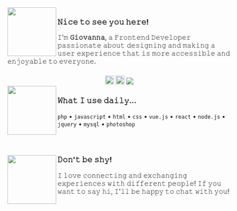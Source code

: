 <img align="left" height="110" src="https://media3.giphy.com/media/h4NBOrvSfrofTzF7Vz/giphy.webp?cid=ecf05e47l4ccef6cbx9g83wvg7v5mk2inmyvp9sftiouifmg&ep=v1_stickers_search&rid=giphy.webp&ct=s">

### 𝙽𝚒𝚌𝚎 𝚝𝚘 𝚜𝚎𝚎 𝚢𝚘𝚞 𝚑𝚎𝚛𝚎!

𝙸'𝚖 **𝙶𝚒𝚘𝚟𝚊𝚗𝚗𝚊**, 𝚊 𝙵𝚛𝚘𝚗𝚝𝚎𝚗𝚍 𝙳𝚎𝚟𝚎𝚕𝚘𝚙𝚎𝚛 𝚙𝚊𝚜𝚜𝚒𝚘𝚗𝚊𝚝𝚎 𝚊𝚋𝚘𝚞𝚝 𝚍𝚎𝚜𝚒𝚐𝚗𝚒𝚗𝚐 𝚊𝚗𝚍 𝚖𝚊𝚔𝚒𝚗𝚐 𝚊 𝚞𝚜𝚎𝚛 𝚎𝚡𝚙𝚎𝚛𝚒𝚎𝚗𝚌𝚎 𝚝𝚑𝚊𝚝 𝚒𝚜 𝚖𝚘𝚛𝚎 𝚊𝚌𝚌𝚎𝚜𝚜𝚒𝚋𝚕𝚎 𝚊𝚗𝚍 𝚎𝚗𝚓𝚘𝚢𝚊𝚋𝚕𝚎 𝚝𝚘 𝚎𝚟𝚎𝚛𝚢𝚘𝚗𝚎.

###

<div align="center">
  <a href="https://www.linkedin.com/in/giovannalemeamadeu" target="_blank">
    <img src="https://img.shields.io/static/v1?message=LinkedIn&logo=linkedin&label=&color=0077B5&logoColor=white&labelColor=&style=for-the-badge" height="20" alt="linkedin logo"/></a>
  <img src="https://img.shields.io/static/v1?message=gi.gio&logo=discord&label=&color=7289DA&logoColor=white&labelColor=&style=for-the-badge" height="20" alt="discord logo"/>
  <a href="https://github.com/Giigio">
    <img src="https://img.shields.io/github/followers/giigio?label=follow&style=social">
  </a>
</div>

<img align="left" height="110" src="https://i.giphy.com/ES4Vcv8zWfIt2.webp">

### 𝚆𝚑𝚊𝚝 𝙸 𝚞𝚜𝚎 𝚍𝚊𝚒𝚕𝚢...

`php` • `javascript` • `html` • `css` • `vue.js` • `react` • `node.js` • `jquery` • `mysql` • `photoshop`

###

</br>

###

<img align="left" height="110" src="https://media0.giphy.com/media/VwYiZGgHeQMr9XayMT/giphy.webp?cid=ecf05e472jly0jlflyzz9upygkj37ywnr9opm3aid96ylujr&ep=v1_stickers_search&rid=giphy.webp&ct=s">

### 𝙳𝚘𝚗'𝚝 𝚋𝚎 𝚜𝚑𝚢!

𝙸 𝚕𝚘𝚟𝚎 𝚌𝚘𝚗𝚗𝚎𝚌𝚝𝚒𝚗𝚐 𝚊𝚗𝚍 𝚎𝚡𝚌𝚑𝚊𝚗𝚐𝚒𝚗𝚐 𝚎𝚡𝚙𝚎𝚛𝚒𝚎𝚗𝚌𝚎𝚜 𝚠𝚒𝚝𝚑 𝚍𝚒𝚏𝚏𝚎𝚛𝚎𝚗𝚝 𝚙𝚎𝚘𝚙𝚕𝚎! 𝙸𝚏 𝚢𝚘𝚞 𝚠𝚊𝚗𝚝 𝚝𝚘 𝚜𝚊𝚢 𝚑𝚒, 𝙸'𝚕𝚕 𝚋𝚎 𝚑𝚊𝚙𝚙𝚢 𝚝𝚘 𝚌𝚑𝚊𝚝 𝚠𝚒𝚝𝚑 𝚢𝚘𝚞!

###


